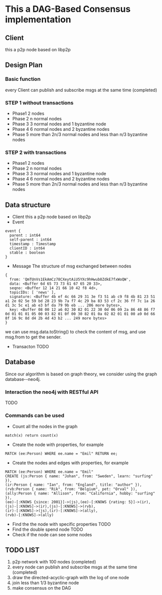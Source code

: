 # This a DAG-Based Consensus implementation
## Client
this a p2p node based on libp2p
## Design Plan
### Basic function
every Client can publish and subscribe msgs at the same time (completed)
### STEP 1 without transactions
* Phase1
2 nodes
* Phase 2
n normal nodes
* Phase 3
3 normal nodes and 1 byzantine node
* Phase 4 
6 normal nodes and 2 byzantine nodes
* Phase 5
more than 2n/3 normal nodes and less than n/3 byzantine nodes
### STEP 2 with transactions
* Phase1
2 nodes
* Phase 2
n normal nodes
* Phase 3
3 normal nodes and 1 byzantine node
* Phase 4 
6 normal nodes and 2 byzantine nodes
* Phase 5
more than 2n/3 normal nodes and less than n/3 byzantine nodes

## Data structure
* Client
this a p2p node based on libp2p
* Event
```
event {
  parent : int64
  self-parent : int64
  timestamp : Timestamp
  clientID : int64
  stable : boolean
}
```
* Message
The structure of msg exchanged between nodes
```
{
  from: 'QmTUnVs1EkAmCz78CXeytAiU5YXc9hHwub8ZdkE7fxWoQW',
  data: <Buffer 6d 65 73 73 61 67 65 20 33>,
  seqno: <Buffer 12 14 21 66 10 42 f8 4d>,
  topicIDs: [ 'news' ],
  signature: <Buffer 4b ef 4c 66 29 31 3e f3 51 ab c9 f8 4b 81 23 51 a1 2e 02 5e 59 bd 28 23 9b 7a f7 4c 29 ba 83 53 cf 2c 36 ff 7c 1a 26 d1 3c 5c e1 ab e3 bf da 79 9b eb ... 206 more bytes>,
  key: <Buffer 08 00 12 a6 02 30 82 01 22 30 0d 06 09 2a 86 48 86 f7 0d 01 01 01 05 00 03 82 01 0f 00 30 82 01 0a 02 82 01 01 00 a9 0d 66 8f 16 9c 8d d4 2b 4d 43 b2 ... 249 more bytes>
}
```
we can use msg.data.toString() to check the content of msg, and use msg.from to get the sender.
* Transacton
TODO
## Database 
Since our algorithm is based on graph theory, we consider using the graph database--neo4j.
### Interaction the neo4j with RESTful API
TODO
### Commands can be used
* Count all the nodes in the graph
```
match(x) return count(x)
```
* Create the node with properties, for example
```
MATCH (ee:Person) WHERE ee.name = "Emil" RETURN ee;
```
* Create the nodes and edges with properties, for example
```
MATCH (ee:Person) WHERE ee.name = "Emil"
CREATE (js:Person { name: "Johan", from: "Sweden", learn: "surfing" }),
(ir:Person { name: "Ian", from: "England", title: "author" }),
(rvb:Person { name: "Rik", from: "Belgium", pet: "Orval" }),
(ally:Person { name: "Allison", from: "California", hobby: "surfing" }),
(ee)-[:KNOWS {since: 2001}]->(js),(ee)-[:KNOWS {rating: 5}]->(ir),
(js)-[:KNOWS]->(ir),(js)-[:KNOWS]->(rvb),
(ir)-[:KNOWS]->(js),(ir)-[:KNOWS]->(ally),
(rvb)-[:KNOWS]->(ally)
```
* Find the the node with specific properties
TODO
* Find the double spend node
TODO
* Check if the node can see some nodes 


## TODO LIST
1. p2p network with 100 nodes (completed)
2. every node can publish and subscribe msgs at the same time (completed)
3. draw the directed-acyclic-graph with the log of one node 
3. join less than 1/3 byzantine node
4. make consensus on the DAG


